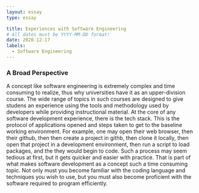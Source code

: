 ```yaml
---
layout: essay
type: essay

title: Experiences with Software Engineering
# All dates must be YYYY-MM-DD format!
date: 2020-12-17
labels:
  - Software Engineering
---
```


### A Broad Perspective

A concept like software engineering is extremely complex and time consuming to realize, thus why universities have it as an upper-division course. The wide range of topics in such courses are designed to give studens an experience using the tools and methodology used by developers while providing instructional material. At the core of any software development experience, there is the tech stack. This is the protocol of applications opened and steps taken to get to the baseline working environment. For example, one may open their web browser, then their github, then then create a project in githb, then clone it locally, then open that project in a development environment, then run a script to load packages, and the they would begin to code. Such a process may seem tedious at first, but it gets quicker and easier with practice. That is part of what makes software development as a concept such a time consuming topic. Not only must you become familiar with the coding language and techniques you wish to use, but you must also become proficient with the software required to program efficiently.
